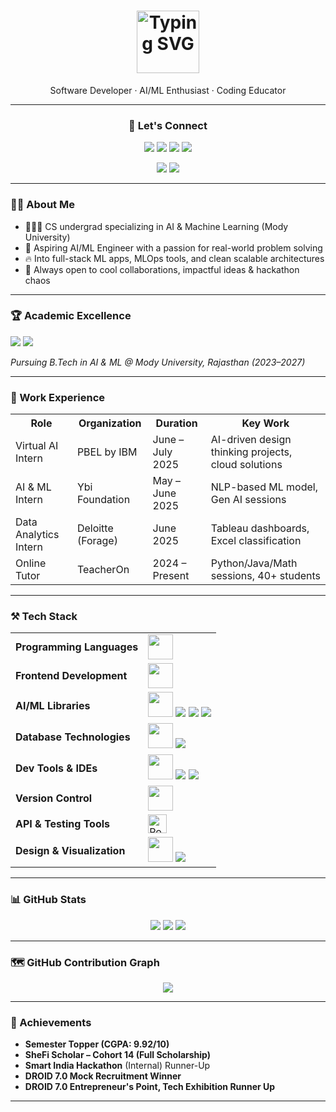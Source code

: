 <h1 align="center">
  <img src="https://readme-typing-svg.demolab.com?font=Fira+Code&weight=700&pause=1000&color=F779A1&center=true&vCenter=true&width=700&lines=Hey+there%2C+I'm+Riya+Sirohi+%F0%9F%91%8B;Techie+by+brain%2C+creative+by+heart.;A+Software+Developer+%F0%9F%92%BB;Aspiring+AI+%2F+ML+Engineer+%F0%9F%A7%A0;Let's+code+cool+things+together+%F0%9F%92%BB" alt="Typing SVG" height="100" />
</h1>


<p align="center">
Software Developer · AI/ML Enthusiast  · Coding Educator 
</p>


---
<h3 align="center">🔗 Let's Connect</h3>

<p align="center">
  <a href="https://github.com/riyasirohi25" style="text-decoration: none;" target="_blank">
    <img src="https://img.shields.io/badge/GitHub-111111?style=for-the-badge&logo=github&logoColor=white" />
  </a>
  <a href="https://www.linkedin.com/in/riyasirohi25/" style="text-decoration: none;" target="_blank">
    <img src="https://img.shields.io/badge/LinkedIn-111111?style=for-the-badge&logo=linkedin&logoColor=white" />
  </a>
  <a href="mailto:riyasirohi250405@gmail.com" style="text-decoration: none;">
    <img src="https://img.shields.io/badge/Personal%20Email-111111?style=for-the-badge&logo=gmail&logoColor=white" />
  </a>
  <a href="mailto:riyasirohi23.set@modyuniversity.ac.in" style="text-decoration: none;">
    <img src="https://img.shields.io/badge/College%20Email-111111?style=for-the-badge&logo=gmail&logoColor=white" />
  </a>
</p>

<p align="center">
  <a href="https://leetcode.com/u/riyasirohi7/" style="text-decoration: none;" target="_blank">
    <img src="https://img.shields.io/badge/LeetCode-111111?style=for-the-badge&logo=leetcode&logoColor=white" />
  </a>
  <a href="https://www.geeksforgeeks.org/user/riyasirohi/" style="text-decoration: none;" target="_blank">
    <img src="https://img.shields.io/badge/geeksforgeeks-111111?style=for-the-badge&logo=codeforces&logoColor=white" />
  </a>
</p>


---

### 👩‍💻 About Me

- 👩🏻‍🎓 CS undergrad specializing in AI & Machine Learning (Mody University)
- 🧠 Aspiring AI/ML Engineer with a passion for real-world problem solving
- 🔥 Into full-stack ML apps, MLOps tools, and clean scalable architectures
- 🤝 Always open to cool collaborations, impactful ideas & hackathon chaos


---

<h3 align="left">🏆 Academic Excellence</h3>

<p align="left">
  <img src="https://img.shields.io/badge/CGPA-9.59%2F10.00-eecbd6?style=for-the-badge&logo=gradle&logoColor=white"/>
  <img src="https://img.shields.io/badge/Top%20Performer%20%F0%9F%8F%86-Semester%204%2F8-dec3c3?style=for-the-badge"/>
</p>



<p align="left">
  <i>Pursuing B.Tech in AI & ML @ Mody University, Rajasthan (2023–2027)</i>
</p>

---
### 💼 Work Experience
<table>
  <tr>
    <th>Role</th>
    <th>Organization</th>
    <th>Duration</th>
    <th>Key Work</th>
  </tr>
  <tr>
    <td>Virtual AI Intern</td>
    <td>PBEL by IBM</td>
    <td>June – July 2025</td>
    <td>AI-driven design thinking projects, cloud solutions</td>
  </tr>
  <tr>
    <td>AI & ML Intern</td>
    <td>Ybi Foundation</td>
    <td>May – June 2025</td>
    <td>NLP-based ML model, Gen AI sessions</td>
  </tr>
  <tr>
    <td>Data Analytics Intern</td>
    <td>Deloitte (Forage)</td>
    <td>June 2025</td>
    <td>Tableau dashboards, Excel classification</td>
  </tr>
  <tr>
    <td>Online Tutor</td>
    <td>TeacherOn</td>
    <td>2024 – Present</td>
    <td>Python/Java/Math sessions, 40+ students</td>
  </tr>
</table>

---
### ⚒️ Tech Stack 

<table>
  <tr>
    <td><b>Programming Languages</b></td>
    <td>
      <img src="https://skillicons.dev/icons?i=python,java,cpp,c" height="40"/>
    </td>
  </tr>
  <tr>
    <td><b>Frontend Development</b></td>
    <td>
      <img src="https://skillicons.dev/icons?i=html,css,js" height="40"/>
    </td>
  </tr>
  <tr>
    <td><b>AI/ML Libraries</b></td>
    <td>
      <img src="https://skillicons.dev/icons?i=python,sklearn" height="40"/>
      <img src="https://img.shields.io/badge/Numpy-white?style=for-the-badge&logo=numpy&logoColor=blue"/>
      <img src="https://img.shields.io/badge/Pandas-white?style=for-the-badge&logo=pandas&logoColor=black"/>
      <img src="https://img.shields.io/badge/Matplotlib-white?style=for-the-badge&logo=matplotlib&logoColor=black"/>
    </td>
  </tr>
  <tr>
    <td><b>Database Technologies</b></td>
    <td>
      <img src="https://skillicons.dev/icons?i=mysql" height="40"/>
      <img src="https://img.shields.io/badge/Oracle-white?style=for-the-badge&logo=oracle&logoColor=black"/>
    </td>
  </tr>
  <tr>
    <td><b>Dev Tools & IDEs</b></td>
    <td>
      <img src="https://skillicons.dev/icons?i=vscode,visualstudio,pycharm,eclipse" height="40"/>
      <img src="https://img.shields.io/badge/Jupyter-white?style=for-the-badge&logo=jupyter&logoColor=black"/>
      <img src="https://img.shields.io/badge/CodeBlocks-white?style=for-the-badge&logo=codeblocks&logoColor=black"/>
    </td>
  </tr>
  <tr>
    <td><b>Version Control</b></td>
    <td>
      <img src="https://skillicons.dev/icons?i=git,github" height="40"/>
    </td>
  </tr>
  <tr>
  <td><b>API & Testing Tools</b></td>
  <td>
    <img src="https://cdn.jsdelivr.net/gh/devicons/devicon/icons/postman/postman-original.svg" height="30" alt="Postman"/>
  </td>
  </tr>
  <tr>
    <td><b>Design & Visualization</b></td>
    <td>
      <img src="https://skillicons.dev/icons?i=figma,notion" height="40"/> 
      <img src="https://img.shields.io/badge/Tableau-white?style=for-the-badge&logo=Tableau&logoColor=black"/>
    </td>
  </tr>
</table>



---
### 📊 GitHub Stats

<p align="center">
  <img src="https://github-readme-stats.vercel.app/api?username=riyasirohi25&show_icons=true&theme=radical&count_private=true" />
  <img src="https://github-readme-streak-stats.herokuapp.com?user=riyasirohi25&theme=radical" />
  <img src="https://github-readme-stats.vercel.app/api/top-langs/?username=riyasirohi25&layout=compact&theme=radical" />
</p>


---

### 🗺️ GitHub Contribution Graph

<p align="center">
  <img src="https://github-readme-activity-graph.vercel.app/graph?username=riyasirohi25&theme=react-dark" />
</p>

---

### 🌟 Achievements

- **Semester Topper (CGPA: 9.92/10)**
- **SheFi Scholar – Cohort 14 (Full Scholarship)**
- **Smart India Hackathon** (Internal) Runner-Up
- **DROID 7.0 Mock Recruitment Winner**
- **DROID 7.0 Entrepreneur's Point, Tech Exhibition Runner Up**

---




